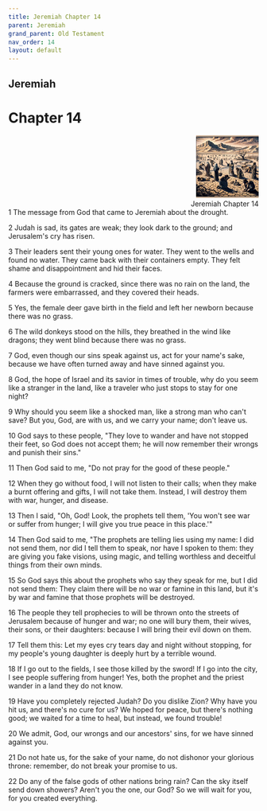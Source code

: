 ```yaml
---
title: Jeremiah Chapter 14
parent: Jeremiah
grand_parent: Old Testament
nav_order: 14
layout: default
---
```


## Jeremiah

# Chapter 14

<div style="clear: both; text-align: right;">
    <img src="/assets/Image/Jeremiah/500/14.jpg" alt="Jeremiah Chapter 14" class="chapter-image" style="max-width: 25%; height: auto;"/>
    <figcaption style="font-size: 14px;">Jeremiah Chapter 14</figcaption>
</div>
1 The message from God that came to Jeremiah about the drought.

2 Judah is sad, its gates are weak; they look dark to the ground; and Jerusalem's cry has risen.

3 Their leaders sent their young ones for water. They went to the wells and found no water. They came back with their containers empty. They felt shame and disappointment and hid their faces.

4 Because the ground is cracked, since there was no rain on the land, the farmers were embarrassed, and they covered their heads.

5 Yes, the female deer gave birth in the field and left her newborn because there was no grass.

6 The wild donkeys stood on the hills, they breathed in the wind like dragons; they went blind because there was no grass.

7 God, even though our sins speak against us, act for your name's sake, because we have often turned away and have sinned against you.

8 God, the hope of Israel and its savior in times of trouble, why do you seem like a stranger in the land, like a traveler who just stops to stay for one night?

9 Why should you seem like a shocked man, like a strong man who can't save? But you, God, are with us, and we carry your name; don't leave us.

10 God says to these people, "They love to wander and have not stopped their feet, so God does not accept them; he will now remember their wrongs and punish their sins."

11 Then God said to me, "Do not pray for the good of these people."

12 When they go without food, I will not listen to their calls; when they make a burnt offering and gifts, I will not take them. Instead, I will destroy them with war, hunger, and disease.

13 Then I said, "Oh, God! Look, the prophets tell them, 'You won't see war or suffer from hunger; I will give you true peace in this place.'"

14 Then God said to me, "The prophets are telling lies using my name: I did not send them, nor did I tell them to speak, nor have I spoken to them: they are giving you fake visions, using magic, and telling worthless and deceitful things from their own minds.

15 So God says this about the prophets who say they speak for me, but I did not send them: They claim there will be no war or famine in this land, but it's by war and famine that those prophets will be destroyed.

16 The people they tell prophecies to will be thrown onto the streets of Jerusalem because of hunger and war; no one will bury them, their wives, their sons, or their daughters: because I will bring their evil down on them.

17 Tell them this: Let my eyes cry tears day and night without stopping, for my people's young daughter is deeply hurt by a terrible wound.

18 If I go out to the fields, I see those killed by the sword! If I go into the city, I see people suffering from hunger! Yes, both the prophet and the priest wander in a land they do not know.

19 Have you completely rejected Judah? Do you dislike Zion? Why have you hit us, and there's no cure for us? We hoped for peace, but there's nothing good; we waited for a time to heal, but instead, we found trouble!

20 We admit, God, our wrongs and our ancestors' sins, for we have sinned against you.

21 Do not hate us, for the sake of your name, do not dishonor your glorious throne: remember, do not break your promise to us.

22 Do any of the false gods of other nations bring rain? Can the sky itself send down showers? Aren't you the one, our God? So we will wait for you, for you created everything.


